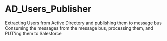 # AD_Users_Publisher
Extracting Users from Active Directory and publishing them to message bus
Consuming the messages from the message bus, processing them, and PUT'ing them to Salesforce
